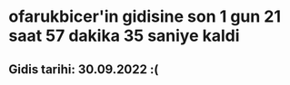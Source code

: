 # ofarukbicer'in gidisine son 1 gun 21 saat 57 dakika 35 saniye kaldi

## Gidis tarihi: 30.09.2022 :(